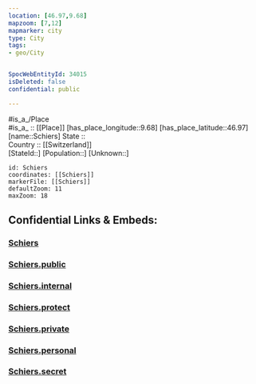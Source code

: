 ```yaml
---
location: [46.97,9.68] 
mapzoom: [7,12] 
mapmarker: city 
type: City
tags:
- geo/City


SpocWebEntityId: 34015
isDeleted: false
confidential: public

---
```

#is_a_/Place  
#is_a_ :: [[Place]] 
[has_place_longitude::9.68] 
[has_place_latitude::46.97] 
[name::Schiers] 
State ::  
Country :: [[Switzerland]]  
[StateId::] 
[Population::] 
[Unknown::] 


```leaflet
id: Schiers
coordinates: [[Schiers]] 
markerFile: [[Schiers]] 
defaultZoom: 11 
maxZoom: 18
```


## Confidential Links & Embeds: 

### [Schiers](/_Standards/Earth/Continent/Europe/Europe~Central/Switzerland/Switzerland~Cantons/Graubünden/City/Schiers.md) 

### [Schiers.public](/_public/Earth/Continent/Europe/Europe~Central/Switzerland/Switzerland~Cantons/Graubünden/City/Schiers.public.md) 

### [Schiers.internal](/_internal/Earth/Continent/Europe/Europe~Central/Switzerland/Switzerland~Cantons/Graubünden/City/Schiers.internal.md) 

### [Schiers.protect](/_protect/Earth/Continent/Europe/Europe~Central/Switzerland/Switzerland~Cantons/Graubünden/City/Schiers.protect.md) 

### [Schiers.private](/_private/Earth/Continent/Europe/Europe~Central/Switzerland/Switzerland~Cantons/Graubünden/City/Schiers.private.md) 

### [Schiers.personal](/_personal/Earth/Continent/Europe/Europe~Central/Switzerland/Switzerland~Cantons/Graubünden/City/Schiers.personal.md) 

### [Schiers.secret](/_secret/Earth/Continent/Europe/Europe~Central/Switzerland/Switzerland~Cantons/Graubünden/City/Schiers.secret.md)

